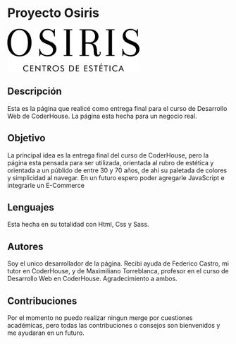 # Proyecto Osiris

<img src="/contenidoMarca/osirisWEB/logo-osiris.png" alt="Logo de Osiris"/>

## Descripción

Esta es la página que realicé como entrega final para el curso de Desarrollo Web de CoderHouse.
La página esta hecha para un negocio real.

## Objetivo

La principal idea es la entrega final del curso de CoderHouse, pero la página esta pensada para ser utilizada, orientada al rubro de estética y orientada a un públido de entre 30 y 70 años, de ahi su paletada de colores y simplicidad al navegar.
En un futuro espero poder agregarle JavaScript e integrarle un E-Commerce

## Lenguajes

Esta hecha en su totalidad con Html, Css y Sass.

## Autores

Soy el unico desarrollador de la página.
Recibi ayuda de Federico Castro, mi tutor en CoderHouse, y de Maximiliano Torreblanca, profesor en el curso de Desarrollo Web en CoderHouse. Agradecimiento a ambos.

## Contribuciones

Por el momento no puedo realizar ningun merge por cuestiones académicas, pero todas las contribuciones o consejos son bienvenidos y me ayudaran en un futuro.
